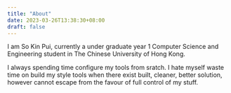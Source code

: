 ```yaml
---
title: "About"
date: 2023-03-26T13:38:30+08:00
draft: false
---
```


I am So Kin Pui, currently a under graduate year 1 Computer Science and 
Engineering student in The Chinese University of Hong Kong.

I always spending time configure my tools from sratch. I hate myself waste time 
on build my style tools when there exist built, cleaner, better solution, 
however cannot escape from the favour of full control of my stuff.


